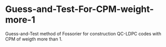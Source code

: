 # Guess-and-Test-For-CPM-weight-more-1
Guess-and-Test method of Fossorier for construction QC-LDPC codes with CPM of weigth more than 1.

